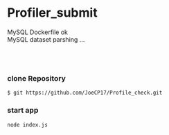 # Profiler_submit

MySQL Dockerfile ok
<br> 
MySQL dataset parshing ...

<br>
<br>

### clone Repository 
~~~~~~~~~~~~~~~
$ git https://github.com/JoeCP17/Profile_check.git
~~~~~~~~~~~~~~~

### start app 
~~~~~~~~~~~~
node index.js 
~~~~~~~~~~~~~
